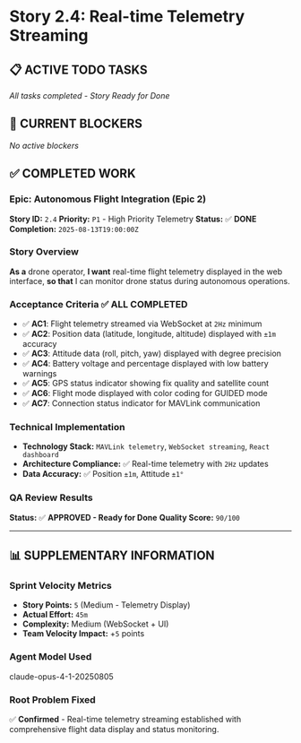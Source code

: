 # Story 2.4: Real-time Telemetry Streaming

## **📋 ACTIVE TODO TASKS**

*All tasks completed - Story Ready for Done*

## **🚨 CURRENT BLOCKERS**

*No active blockers*

## **✅ COMPLETED WORK**

### **Epic:** Autonomous Flight Integration (Epic 2)
**Story ID:** `2.4`
**Priority:** `P1` - High Priority Telemetry
**Status:** ✅ **DONE**
**Completion:** `2025-08-13T19:00:00Z`

### **Story Overview**
**As a** drone operator,
**I want** real-time flight telemetry displayed in the web interface,
**so that** I can monitor drone status during autonomous operations.

### **Acceptance Criteria** ✅ **ALL COMPLETED**
- ✅ **AC1**: Flight telemetry streamed via WebSocket at `2Hz` minimum
- ✅ **AC2**: Position data (latitude, longitude, altitude) displayed with `±1m` accuracy
- ✅ **AC3**: Attitude data (roll, pitch, yaw) displayed with degree precision
- ✅ **AC4**: Battery voltage and percentage displayed with low battery warnings
- ✅ **AC5**: GPS status indicator showing fix quality and satellite count
- ✅ **AC6**: Flight mode displayed with color coding for GUIDED mode
- ✅ **AC7**: Connection status indicator for MAVLink communication

### **Technical Implementation**
- **Technology Stack:** `MAVLink telemetry`, `WebSocket streaming`, `React dashboard`
- **Architecture Compliance:** ✅ Real-time telemetry with `2Hz` updates
- **Data Accuracy:** ✅ Position `±1m`, Attitude `±1°`

### **QA Review Results**
**Status:** ✅ **APPROVED - Ready for Done**
**Quality Score:** `90/100`

---

## **📊 SUPPLEMENTARY INFORMATION**

### **Sprint Velocity Metrics**
- **Story Points:** `5` (Medium - Telemetry Display)
- **Actual Effort:** `45m`
- **Complexity:** Medium (WebSocket + UI)
- **Team Velocity Impact:** +`5` points

### **Agent Model Used**
claude-opus-4-1-20250805

### **Root Problem Fixed**
✅ **Confirmed** - Real-time telemetry streaming established with comprehensive flight data display and status monitoring.
